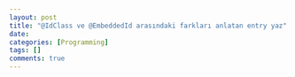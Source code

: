 ```yaml
---
layout: post
title: "@IdClass ve @EmbeddedId arasındaki farkları anlatan entry yaz"
date: 
categories: [Programming]
tags: []
comments: true
---
```


